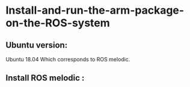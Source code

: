 # Install-and-run-the-arm-package-on-the-ROS-system<br/>
## Ubuntu version:<br/>
Ubuntu 18.04  Which corresponds to ROS melodic.<br/>
## Install ROS melodic :<br/>
